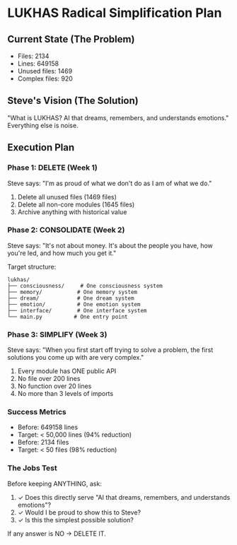 # LUKHAS Radical Simplification Plan
        
## Current State (The Problem)
- Files: 2134
- Lines: 649158
- Unused files: 1469
- Complex files: 920

## Steve's Vision (The Solution)
"What is LUKHAS? AI that dreams, remembers, and understands emotions."
Everything else is noise.

## Execution Plan

### Phase 1: DELETE (Week 1)
Steve says: "I'm as proud of what we don't do as I am of what we do."

1. Delete all unused files (1469 files)
2. Delete all non-core modules (1645 files)
3. Archive anything with historical value

### Phase 2: CONSOLIDATE (Week 2) 
Steve says: "It's not about money. It's about the people you have, how you're led, and how much you get it."

Target structure:
```
lukhas/
├── consciousness/     # One consciousness system
├── memory/           # One memory system
├── dream/            # One dream system
├── emotion/          # One emotion system
├── interface/        # One interface system
└── main.py          # One entry point
```

### Phase 3: SIMPLIFY (Week 3)
Steve says: "When you first start off trying to solve a problem, the first solutions you come up with are very complex."

1. Every module has ONE public API
2. No file over 200 lines
3. No function over 20 lines
4. No more than 3 levels of imports

### Success Metrics
- Before: 649158 lines
- Target: < 50,000 lines (94% reduction)
- Before: 2134 files  
- Target: < 50 files (98% reduction)

### The Jobs Test
Before keeping ANYTHING, ask:
1. ✓ Does this directly serve "AI that dreams, remembers, and understands emotions"?
2. ✓ Would I be proud to show this to Steve?
3. ✓ Is this the simplest possible solution?

If any answer is NO → DELETE IT.
